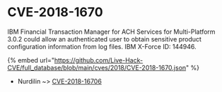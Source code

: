 # CVE-2018-1670

IBM Financial Transaction Manager for ACH Services for Multi-Platform 3.0.2 could allow an authenticated user to obtain sensitive product configuration information from log files. IBM X-Force ID: 144946.

{% embed url="https://github.com/Live-Hack-CVE/full_database/blob/main/cves/2018/CVE-2018-1670.json" %}


* Nurdilin ~> [CVE-2018-16706](https://zeste.alice-snow.ru/2018/database/cve-2018-1670/cve-2018-16706-nurdilin)